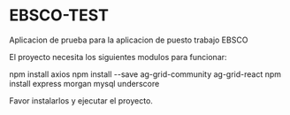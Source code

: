 # EBSCO-TEST
Aplicacion de prueba para la aplicacion de puesto trabajo EBSCO

El proyecto necesita los siguientes modulos para funcionar:

npm install axios
npm install --save ag-grid-community ag-grid-react
npm install express morgan mysql underscore

Favor instalarlos y ejecutar el proyecto.
